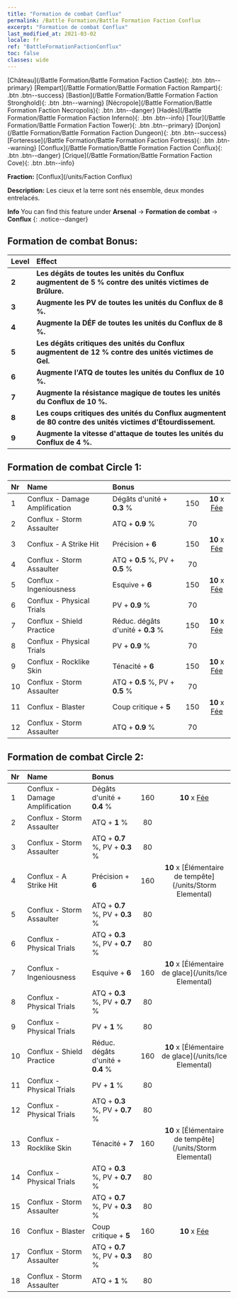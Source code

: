 ```yaml
---
title: "Formation de combat Conflux"
permalink: /Battle Formation/Battle Formation Faction Conflux
excerpt: "Formation de combat Conflux"
last_modified_at: 2021-03-02
locale: fr
ref: "BattleFormationFactionConflux"
toc: false
classes: wide
---
```

 [Château](/Battle Formation/Battle Formation Faction Castle){: .btn .btn--primary} [Rempart](/Battle Formation/Battle Formation Faction Rampart){: .btn .btn--success} [Bastion](/Battle Formation/Battle Formation Faction Stronghold){: .btn .btn--warning} [Nécropole](/Battle Formation/Battle Formation Faction Necropolis){: .btn .btn--danger} [Hadès](/Battle Formation/Battle Formation Faction Inferno){: .btn .btn--info} [Tour](/Battle Formation/Battle Formation Faction Tower){: .btn .btn--primary} [Donjon](/Battle Formation/Battle Formation Faction Dungeon){: .btn .btn--success} [Forteresse](/Battle Formation/Battle Formation Faction Fortress){: .btn .btn--warning} [Conflux](/Battle Formation/Battle Formation Faction Conflux){: .btn .btn--danger} [Crique](/Battle Formation/Battle Formation Faction Cove){: .btn .btn--info} 

  **Fraction:** [Conflux](/units/Faction Conflux)

  **Description:** Les cieux et la terre sont nés ensemble, deux mondes entrelacés.

**Info** You can find this feature under **Arsenal** -> **Formation de combat** -> **Conflux** 
{: .notice--danger}

## Formation de combat Bonus:

  | Level |         Effect        |
  |:------|:---------------------|
  | **2** | **Les dégâts de toutes les unités du Conflux augmentent de 5 % contre des unités victimes de Brûlure.** |
  | **3** | **Augmente les PV de toutes les unités du Conflux de 8 %.** |
  | **4** | **Augmente la DÉF de toutes les unités du Conflux de 8 %.** |
  | **5** | **Les dégâts critiques des unités du Conflux augmentent de 12 % contre des unités victimes de Gel.** |
  | **6** | **Augmente l'ATQ de toutes les unités du Conflux de 10 %.** |
  | **7** | **Augmente la résistance magique de toutes les unités du Conflux de 10 %.** |
  | **8** | **Les coups critiques des unités du Conflux augmentent de 80 contre des unités victimes d'Étourdissement.** |
  | **9** | **Augmente la vitesse d'attaque de toutes les unités du Conflux de 4 %.** |

## Formation de combat Circle 1:

  |  Nr  |         Name        |  Bonus  | <i class="fas fa-flask"/>  |  <i class="fab fa-optin-monster"/> |
  |:-----|:--------------------|:---------|:-----------------:|:----------------:|
  | 1 | Conflux - Damage Amplification | Dégâts d'unité + **0.3** % | 150 |  **10** x [Fée](/units/Sprite) |
  | 2 | Conflux - Storm Assaulter | ATQ + **0.9** % | 70 |   |
  | 3 | Conflux - A Strike Hit | Précision + **6**  | 150 |  **10** x [Fée](/units/Sprite) |
  | 4 | Conflux - Storm Assaulter | ATQ + **0.5** %, PV + **0.5** % | 70 |   |
  | 5 | Conflux - Ingeniousness | Esquive + **6**  | 150 |  **10** x [Fée](/units/Sprite) |
  | 6 | Conflux - Physical Trials | PV + **0.9** % | 70 |   |
  | 7 | Conflux - Shield Practice | Réduc. dégâts d'unité + **0.3** % | 150 |  **10** x [Fée](/units/Sprite) |
  | 8 | Conflux - Physical Trials | PV + **0.9** % | 70 |   |
  | 9 | Conflux - Rocklike Skin | Ténacité + **6**  | 150 |  **10** x [Fée](/units/Sprite) |
  | 10 | Conflux - Storm Assaulter | ATQ + **0.5** %, PV + **0.5** % | 70 |   |
  | 11 | Conflux - Blaster | Coup critique + **5**  | 150 |  **10** x [Fée](/units/Sprite) |
  | 12 | Conflux - Storm Assaulter | ATQ + **0.9** % | 70 |   |
  


## Formation de combat Circle 2:

  |  Nr  |         Name        |  Bonus  | <i class="fas fa-flask"/>  |  <i class="fab fa-optin-monster"/> |
  |:-----|:--------------------|:---------|:-----------------:|:----------------:|
  | 1 | Conflux - Damage Amplification | Dégâts d'unité + **0.4** % | 160 |  **10** x [Fée](/units/Sprite) |
  | 2 | Conflux - Storm Assaulter | ATQ + **1** % | 80 |   |
  | 3 | Conflux - Storm Assaulter | ATQ + **0.7** %, PV + **0.3** % | 80 |   |
  | 4 | Conflux - A Strike Hit | Précision + **6**  | 160 |  **10** x [Élémentaire de tempête](/units/Storm Elemental) |
  | 5 | Conflux - Storm Assaulter | ATQ + **0.7** %, PV + **0.3** % | 80 |   |
  | 6 | Conflux - Physical Trials | ATQ + **0.3** %, PV + **0.7** % | 80 |   |
  | 7 | Conflux - Ingeniousness | Esquive + **6**  | 160 |  **10** x [Élémentaire de glace](/units/Ice Elemental) |
  | 8 | Conflux - Physical Trials | ATQ + **0.3** %, PV + **0.7** % | 80 |   |
  | 9 | Conflux - Physical Trials | PV + **1** % | 80 |   |
  | 10 | Conflux - Shield Practice | Réduc. dégâts d'unité + **0.4** % | 160 |  **10** x [Élémentaire de glace](/units/Ice Elemental) |
  | 11 | Conflux - Physical Trials | PV + **1** % | 80 |   |
  | 12 | Conflux - Physical Trials | ATQ + **0.3** %, PV + **0.7** % | 80 |   |
  | 13 | Conflux - Rocklike Skin | Ténacité + **7**  | 160 |  **10** x [Élémentaire de tempête](/units/Storm Elemental) |
  | 14 | Conflux - Physical Trials | ATQ + **0.3** %, PV + **0.7** % | 80 |   |
  | 15 | Conflux - Storm Assaulter | ATQ + **0.7** %, PV + **0.3** % | 80 |   |
  | 16 | Conflux - Blaster | Coup critique + **5**  | 160 |  **10** x [Fée](/units/Sprite) |
  | 17 | Conflux - Storm Assaulter | ATQ + **0.7** %, PV + **0.3** % | 80 |   |
  | 18 | Conflux - Storm Assaulter | ATQ + **1** % | 80 |   |
  

